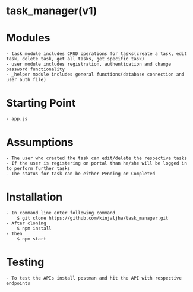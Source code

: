 # task_manager(v1)

# Modules

    - task module includes CRUD operations for tasks(create a task, edit task, delete task, get all tasks, get specific task)
    - user module includes registration, authentication and change password functionality
    - _helper module includes general functions(database connection and user auth file)

# Starting Point

    - app.js

# Assumptions

    - The user who created the task can edit/delete the respective tasks
    - If the user is registering on portal than he/she will be logged in to perform further tasks
    - The status for task can be either Pending or Completed

# Installation

    - In command line enter following command
        $ git clone https://github.com/kinjaljha/task_manager.git
    - After cloning
        $ npm install
    - Then
        $ npm start

# Testing

    - To test the APIs install postman and hit the API with respective endpoints
